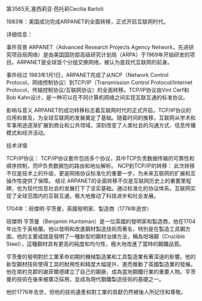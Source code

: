 第3565天,塞西莉亚·芭托莉Cecilia Bartoli
 

1983年：美国成功完成ARPANET的全面转移，正式开启互联网时代。

详细信息：

事件背景
ARPANET（Advanced Research Projects Agency Network，先进研究项目局网络）是由美国国防部高级研究计划局（ARPA）于1969年开始研发的项目。ARPANET是全球首个分组交换网络，被认为是现代互联网的前身。

事件经过
1983年1月1日，ARPANET完成了从NCP（Network Control Protocol，网络控制协议）到TCP/IP（Transmission Control Protocol/Internet Protocol，传输控制协议/互联网协议）的全面转移。TCP/IP协议由Vint Cerf和Bob Kahn设计，是一种可以在不同计算机网络之间实现互联互通的标准协议。

影响与意义
ARPANET的成功转移标志着互联网时代的正式开启。TCP/IP协议的应用和普及，为全球互联网的发展奠定了基础。随着时间的推移，互联网从学术和军事用途逐渐扩展到商业和公共领域，深刻改变了人类社会的沟通方式、信息传播模式和经济活动。

技术详情

TCP/IP协议： TCP/IP协议套件包括多个协议，其中TCP负责数据传输的可靠性和顺序控制，而IP负责数据包的路由和地址解析。
NCP到TCP/IP的转移： 此次转移不仅是技术上的升级，更是网络协议标准化的重要一步，为未来互联网的扩展和互操作性提供了保障。
结论
ARPANET的全面转移不仅是互联网历史上的重要里程碑，也为现代信息社会的发展打下了坚实基础。通过标准化的协议体系，互联网实现了全球范围内的互联互通，极大地推动了科技进步和社会发展。


1704年：班傑明·亨茨曼，英國發明家、製造商（1776年逝世）

班傑明·亨茨曼（Benjamin Huntsman）是一位英國的發明家和製造商，他在1704年出生于英格蘭。他以發明和改進鋼材製造技術而著名，特別是在製造工具鋼方面。他的主要成就是發明了一種新型的鋼材冶煉方法，稱為坩堝鋼（Crucible Steel），這種鋼材具有更高的純度和均勻性，極大地改進了當時的鋼鐵品質。

亨茨曼的發明對於工業革命初期的機械製造業和工具製造業有著深遠的影響。他的新型鋼材技術使得工具的耐用性和精度大幅提升，進而推動了英國製造業的發展。他在南約克郡的謝菲爾德建立了自己的鋼廠，成為當地鋼鐵行業的重要人物。亨茨曼的技術在後來被廣泛採用，並成為現代鋼鐵製造技術的基礎之一。

他於1776年去世，但他的技術遺產和對工業的貢獻仍然被後人所記住和尊敬。